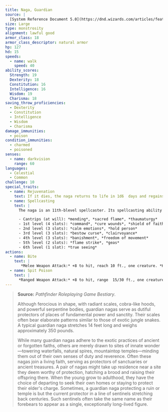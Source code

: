 ```yaml
---
title: Naga, Guardian
source: |
  [System Reference Document 5.0](https://dnd.wizards.com/articles/features/systems-reference-document-srd)
size: Large
type: monstrosity
alignment: lawful good
armor_class: 18
armor_class_descriptor: natural armor
hp: 127
hd: 15
speeds:
  - name: walk
    speed: 40
ability_scores:
  Strength: 19
  Dexterity: 18
  Constitution: 16
  Intelligence: 16
  Wisdom: 19
  Charisma: 18
saving_throw_proficiencies:
  - Dexterity
  - Constitution
  - Intelligence
  - Wisdom
  - Charisma
damage_immunities:
  - poison
condition_immunities:
  - charmed
  - poisoned
senses:
  - name: darkvision
    range: 60
languages:
  - Celestial
  - Common
challenge: 10
special_traits:
  - name: Rejuvenation
    text: If it dies, the naga returns to life in 1d6  days and regains all its hit points. Only a *wish* spell can prevent this trait from functioning.
  - name: Spellcasting
    text: |
      The naga is an 11th-blevel spellcaster. Its spellcasting ability is Wisdom (spell save DC 16, +8 to hit with spell attacks), and it needs only verbal components to cast its spells. It has the following cleric spells prepared:

      - Cantrips (at will): *mending*, *sacred flame*, *thaumaturgy*
      - 1st level (4 slots): *command*, *cure wounds*, *shield of faith*
      - 2nd level (3 slots): *calm emotions*, *hold person*
      - 3rd level (3 slots): *bestow curse*, *clairvoyance*
      - 4th level (3 slots): *banishment*, *freedom of movement*
      - 5th level (2 slots): *flame strike*, *geas*
      - 6th level (1 slot): *true seeing*
actions:
  - name: Bite
    text: |
       *Melee Weapon Attack:* +8 to hit, reach 10 ft., one creature. *Hit:* 8 (1d8 + 4) piercing damage, and the target must make a DC 15 Constitution saving throw, taking 45 (10d8) poison damage on a failed save, or half as much damage on a successful one.
  - name: Spit Poison
    text: |
      *Ranged Weapon Attack:* +8 to hit, range  15/30 ft., one creature. *Hit:* The target must make a DC  15 Constitution saving throw, taking 45 (10d8) poison damage on a failed save, or half as much damage on a successful one.
---
```


> **Source:** *Pathfinder Roleplaying Game Bestiary*.
>
> Although ferocious in shape, with radiant scales, cobra-like hoods, and powerful serpentine bodies, guardian nagas serve as dutiful protectors of places of fundamental power and sanctity. Their scales often bear elaborate patterns similar to those of exotic jungle snakes. A typical guardian naga stretches 14 feet long and weighs approximately 350 pounds.
>
> While many guardian nagas adhere to the exotic practices of ancient or forgotten faiths, others are merely drawn to sites of innate wonder—towering waterfalls, natural spires, mountaintop temples—minding them out of their own senses of duty and reverence. Often these nagas join a living faith, serving as protectors of sanctuaries or ancient treasures. A pair of nagas might take up residence near a site they deem worthy of protection, hatching a brood and raising their offspring there. When the young grow to adulthood, they have the choice of departing to seek their own homes or staying to protect their elder's charge. Sometimes, a guardian naga protecting a ruin or temple is but the current protector in a line of sentinels stretching back centuries. Such sentinels often take the same name as their forebears to appear as a single, exceptionally long-lived figure.
